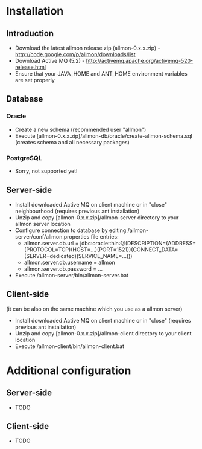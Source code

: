 # Installation #

## Introduction ##

  * Download the latest allmon release zip (allmon-0.x.x.zip) - http://code.google.com/p/allmon/downloads/list
  * Download Active MQ (5.2) - http://activemq.apache.org/activemq-520-release.html
  * Ensure that your JAVA\_HOME and ANT\_HOME environment variables are set properly

## Database ##

### Oracle ###

  * Create a new schema (recommended user "allmon")
  * Execute [allmon-0.x.x.zip]/allmon-db/oracle/create-allmon-schema.sql (creates schema and all necessary packages)

### PostgreSQL ###

  * Sorry, not supported yet!

## Server-side ##

  * Install downloaded Active MQ on client machine or in "close" neighbourhood (requires previous ant installation)
  * Unzip and copy [allmon-0.x.x.zip]/allmon-server directory to your allmon server location
  * Configure connection to database by editing /allmon-server/conf/allmon.properties file entries:
    * allmon.server.db.url = jdbc:oracle:thin:@(DESCRIPTION=(ADDRESS=(PROTOCOL=TCP)(HOST=...)(PORT=1521))(CONNECT\_DATA=(SERVER=dedicated)(SERVICE\_NAME=...)))
    * allmon.server.db.username = allmon
    * allmon.server.db.password = ...
  * Execute /allmon-server/bin/allmon-server.bat

## Client-side ##

(it can be also on the same machine which you use as a allmon server)

  * Install downloaded Active MQ on client machine or in "close"  (requires previous ant installation)
  * Unzip and copy [allmon-0.x.x.zip]/allmon-client directory to your client location
  * Execute /allmon-client/bin/allmon-client.bat

# Additional configuration #

## Server-side ##

  * TODO

## Client-side ##

  * TODO